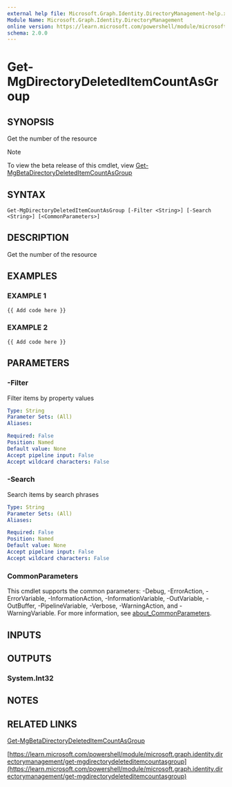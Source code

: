 ```yaml
---
external help file: Microsoft.Graph.Identity.DirectoryManagement-help.xml
Module Name: Microsoft.Graph.Identity.DirectoryManagement
online version: https://learn.microsoft.com/powershell/module/microsoft.graph.identity.directorymanagement/get-mgdirectorydeleteditemcountasgroup
schema: 2.0.0
---
```


# Get-MgDirectoryDeletedItemCountAsGroup

## SYNOPSIS
Get the number of the resource

> [!NOTE]
> To view the beta release of this cmdlet, view [Get-MgBetaDirectoryDeletedItemCountAsGroup](/powershell/module/Microsoft.Graph.Beta.Identity.DirectoryManagement/Get-MgBetaDirectoryDeletedItemCountAsGroup?view=graph-powershell-beta)

## SYNTAX

```
Get-MgDirectoryDeletedItemCountAsGroup [-Filter <String>] [-Search <String>] [<CommonParameters>]
```

## DESCRIPTION
Get the number of the resource

## EXAMPLES

### EXAMPLE 1
```
{{ Add code here }}
```

### EXAMPLE 2
```
{{ Add code here }}
```

## PARAMETERS

### -Filter
Filter items by property values

```yaml
Type: String
Parameter Sets: (All)
Aliases:

Required: False
Position: Named
Default value: None
Accept pipeline input: False
Accept wildcard characters: False
```

### -Search
Search items by search phrases

```yaml
Type: String
Parameter Sets: (All)
Aliases:

Required: False
Position: Named
Default value: None
Accept pipeline input: False
Accept wildcard characters: False
```

### CommonParameters
This cmdlet supports the common parameters: -Debug, -ErrorAction, -ErrorVariable, -InformationAction, -InformationVariable, -OutVariable, -OutBuffer, -PipelineVariable, -Verbose, -WarningAction, and -WarningVariable. For more information, see [about_CommonParameters](http://go.microsoft.com/fwlink/?LinkID=113216).

## INPUTS

## OUTPUTS

### System.Int32
## NOTES

## RELATED LINKS
[Get-MgBetaDirectoryDeletedItemCountAsGroup](/powershell/module/Microsoft.Graph.Beta.Identity.DirectoryManagement/Get-MgBetaDirectoryDeletedItemCountAsGroup?view=graph-powershell-beta)

[https://learn.microsoft.com/powershell/module/microsoft.graph.identity.directorymanagement/get-mgdirectorydeleteditemcountasgroup](https://learn.microsoft.com/powershell/module/microsoft.graph.identity.directorymanagement/get-mgdirectorydeleteditemcountasgroup)

